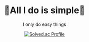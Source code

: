 <div align="center">

# 🌱All I do is simple🌱  
I only do easy things  

[![Solved.ac Profile](http://mazassumnida.wtf/api/generate_badge?boj=dot0112)](https://solved.ac/dot0112)

</div>
